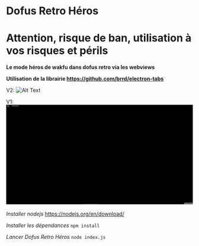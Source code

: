 # **Dofus Retro Héros**

# **Attention, risque de ban, utilisation à vos risques et périls**

**Le mode héros de wakfu dans dofus retro via les webviews**

**Utilisation de la librairie https://github.com/brrd/electron-tabs**

V2:
![Alt Text](v2.gif)

V1:
![Alt Text](Animation.gif)

_Installer nodejs_ https://nodejs.org/en/download/

_Installer les dépendances_ `npm install`

_Lancer Dofus Retro Héros_ `node index.js`